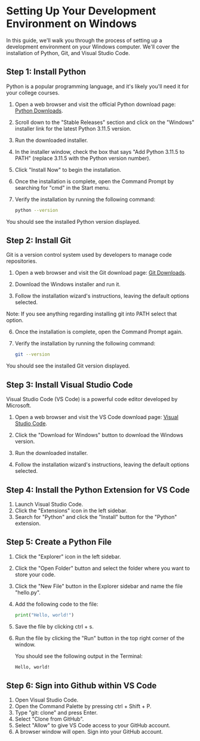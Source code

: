 # Setting Up Your Development Environment on Windows

In this guide, we'll walk you through the process of setting up a development environment on your Windows computer. We'll cover the installation of Python, Git, and Visual Studio Code.

## Step 1: Install Python

Python is a popular programming language, and it's likely you'll need it for your college courses.

1. Open a web browser and visit the official Python download page: [Python Downloads](https://www.python.org/downloads/).

2. Scroll down to the "Stable Releases" section and click on the "Windows" installer link for the latest Python 3.11.5 version.

3. Run the downloaded installer.

4. In the installer window, check the box that says "Add Python 3.11.5 to PATH" (replace 3.11.5 with the Python version number).

5. Click "Install Now" to begin the installation.

6. Once the installation is complete, open the Command Prompt by searching for "cmd" in the Start menu.

7. Verify the installation by running the following command:

   ```bash
   python --version
   ```

You should see the installed Python version displayed.

## Step 2: Install Git

Git is a version control system used by developers to manage code repositories.

1. Open a web browser and visit the Git download page: [Git Downloads](https://git-scm.com/downloads).

2. Download the Windows installer and run it.

4. Follow the installation wizard's instructions, leaving the default options selected.

Note: If you see anything regarding installing git into PATH select that option.

6. Once the installation is complete, open the Command Prompt again.

7. Verify the installation by running the following command:

   ```bash
   git --version
   ```

You should see the installed Git version displayed.

## Step 3: Install Visual Studio Code

Visual Studio Code (VS Code) is a powerful code editor developed by Microsoft.

1. Open a web browser and visit the VS Code download page: [Visual Studio Code](https://code.visualstudio.com/Download).

2. Click the "Download for Windows" button to download the Windows version.

3. Run the downloaded installer.

4. Follow the installation wizard's instructions, leaving the default options selected.



## Step 4: Install the Python Extension for VS Code

1. Launch Visual Studio Code.
2. Click the "Extensions" icon in the left sidebar.
3. Search for "Python" and click the "Install" button for the "Python" extension.


## Step 5: Create a Python File

1. Click the "Explorer" icon in the left sidebar.
2. Click the "Open Folder" button and select the folder where you want to store your code.
3. Click the "New File" button in the Explorer sidebar and name the file "hello.py".
4. Add the following code to the file:

    ```python
    print("Hello, world!")
    ```

5. Save the file by clicking ctrl + s.
6. Run the file by clicking the "Run" button in the top right corner of the window.

   You should see the following output in the Terminal:

   ```bash
   Hello, world!
   ```

## Step 6: Sign into Github within VS Code

1. Open Visual Studio Code.
2. Open the Command Palette by pressing ctrl + Shift + P.
3. Type "git: clone" and press Enter.
4. Select "Clone from GitHub".
5. Select "Allow" to give VS Code access to your GitHub account.
6. A browser window will open. Sign into your GitHub account.
